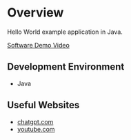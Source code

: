 # Overview

Hello World example application in Java.

[Software Demo Video](http://youtube.link.goes.here)

## Development Environment

- Java

## Useful Websites

- [chatgpt.com](https://chatgpt.com/)
- [youtube.com](https://www.youtube.com/)

